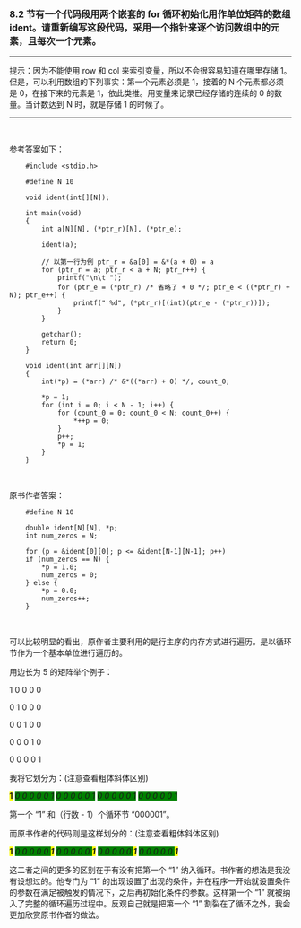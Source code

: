 ### 8.2 节有一个代码段用两个嵌套的 for 循环初始化用作单位矩阵的数组 ident。请重新编写这段代码，采用一个指针来逐个访问数组中的元素，且每次一个元素。
***
提示：因为不能使用 row 和 col 来索引变量，所以不会很容易知道在哪里存储 1。但是，可以利用数组的下列事实：第一个元素必须是 1，接着的 N 个元素都必须是 0，在接下来的元素是 1，依此类推。用变量来记录已经存储的连续的 0 的数量。当计数达到 N 时，就是存储 1 的时候了。
***
<br>

参考答案如下：
~~~
    #include <stdio.h>

    #define N 10

    void ident(int[][N]);

    int main(void)
    {
        int a[N][N], (*ptr_r)[N], (*ptr_e);

        ident(a);

        // 以第一行为例 ptr_r = &a[0] = &*(a + 0) = a
        for (ptr_r = a; ptr_r < a + N; ptr_r++) {
            printf("\n\t ");
            for (ptr_e = (*ptr_r) /* 省略了 + 0 */; ptr_e < ((*ptr_r) + N); ptr_e++) {
                printf(" %d", (*ptr_r)[(int)(ptr_e - (*ptr_r))]);
            }
        }

        getchar();
        return 0;
    }

    void ident(int arr[][N])
    {
        int(*p) = (*arr) /* &*((*arr) + 0) */, count_0;

        *p = 1;
        for (int i = 0; i < N - 1; i++) {
            for (count_0 = 0; count_0 < N; count_0++) {
                *++p = 0;
            }
            p++;
            *p = 1;
        }
    }
~~~
<br>

原书作者答案：
~~~
    #define N 10

    double ident[N][N], *p;
    int num_zeros = N;

    for (p = &ident[0][0]; p <= &ident[N-1][N-1]; p++)
    if (num_zeros == N) {
        *p = 1.0;
        num_zeros = 0;
    } else {
        *p = 0.0;
        num_zeros++;
    }
~~~
<br>

可以比较明显的看出，原作者主要利用的是行主序的内存方式进行遍历。是以循环节作为一个基本单位进行遍历的。

用边长为 5 的矩阵举个例子：

1 0 0 0 0

0 1 0 0 0

0 0 1 0 0

0 0 0 1 0

0 0 0 0 1

我将它划分为：(注意查看粗体斜体区别)

<font style="background: yellow">**1**</font>
<font style="background: green">*0 0 0 0 0 1*</font>
<font style="background: green">*0 0 0 0 0 1*</font>
<font style="background: green">*0 0 0 0 0 1*</font>
<font style="background: green">*0 0 0 0 0 1*</font>

第一个 “1” 和（行数 - 1）个循环节 “000001”。

而原书作者的代码则是这样划分的：(注意查看粗体斜体区别)

<font style="background: yellow">**1**</font>
<font style="background: green">*0 0 0 0 0 <font style="background: yellow">**1**</font>*</font>
<font style="background: green">*0 0 0 0 0 <font style="background: yellow">**1**</font>*</font>
<font style="background: green">*0 0 0 0 0 <font style="background: yellow">**1**</font>*</font>
<font style="background: green">*0 0 0 0 0 <font style="background: yellow">**1**</font>*</font>

这二者之间的更多的区别在于有没有把第一个 “1” 纳入循环。书作者的想法是我没有设想过的。他专门为 “1” 的出现设置了出现的条件，并在程序一开始就设置条件的参数在满足被触发的情况下，之后再初始化条件的参数。这样第一个 “1” 就被纳入了完整的循环遍历过程中。反观自己就是把第一个 “1” 割裂在了循环之外，我会更加欣赏原书作者的做法。